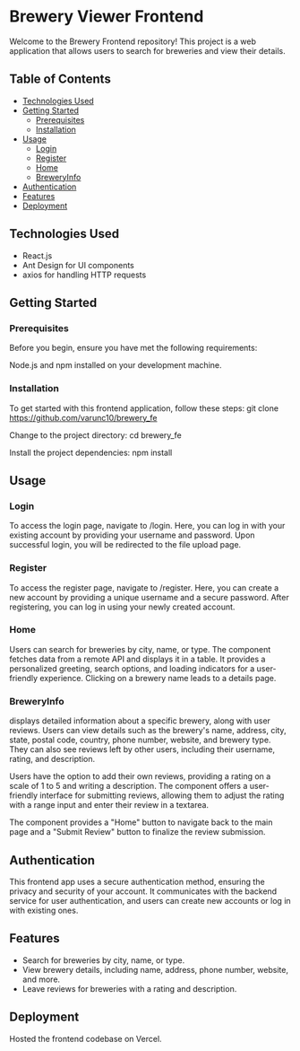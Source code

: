 # Brewery Viewer Frontend

Welcome to the Brewery Frontend repository! This project is a web application that allows users to search for breweries and view their details.

## Table of Contents

  - [Technologies Used](#technologies-used)
  - [Getting Started](#getting-started)
    - [Prerequisites](#prerequisites)
    - [Installation](#installation)
  - [Usage](#usage)
    - [Login](#login)
    - [Register](#register)
    - [Home](#home)
    - [BreweryInfo](#breweryInfo)
  - [Authentication](#authentication)
  - [Features](#features)
  - [Deployment](#deployment)


## Technologies Used

- React.js
- Ant Design for UI components
- axios for handling HTTP requests

## Getting Started

### Prerequisites

Before you begin, ensure you have met the following requirements:

Node.js and npm installed on your development machine.

### Installation

To get started with this frontend application, follow these steps: git clone https://github.com/varunc10/brewery_fe

Change to the project directory: cd brewery_fe

Install the project dependencies: npm install


## Usage

### Login

To access the login page, navigate to /login. Here, you can log in with your existing account by providing your username and password. Upon successful login, you will be redirected to the file upload page.

### Register

To access the register page, navigate to /register. Here, you can create a new account by providing a unique username and a secure password. After registering, you can log in using your newly created account.

### Home

Users can search for breweries by city, name, or type. The component fetches data from a remote API and displays it in a table. It provides a personalized greeting, search options, and loading indicators for a user-friendly experience. Clicking on a brewery name leads to a details page.

### BreweryInfo

displays detailed information about a specific brewery, along with user reviews. Users can view details such as the brewery's name, address, city, state, postal code, country, phone number, website, and brewery type. They can also see reviews left by other users, including their username, rating, and description.

Users have the option to add their own reviews, providing a rating on a scale of 1 to 5 and writing a description. The component offers a user-friendly interface for submitting reviews, allowing them to adjust the rating with a range input and enter their review in a textarea.

The component provides a "Home" button to navigate back to the main page and a "Submit Review" button to finalize the review submission.

## Authentication

This frontend app uses a secure authentication method, ensuring the privacy and security of your account. It communicates with the backend service for user authentication, and users can create new accounts or log in with existing ones.

## Features

- Search for breweries by city, name, or type.
- View brewery details, including name, address, phone number, website, and more.
- Leave reviews for breweries with a rating and description.

## Deployment

Hosted the frontend codebase on Vercel.
